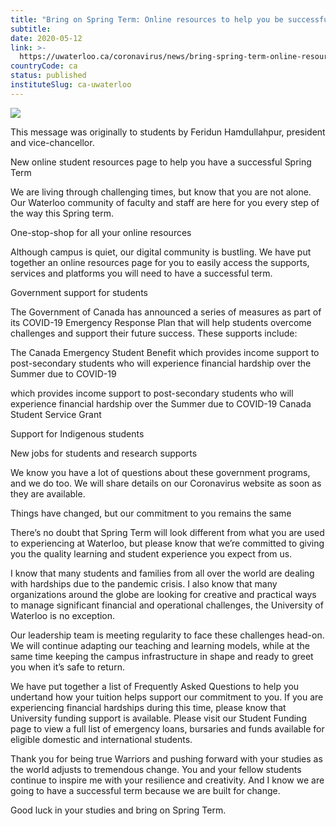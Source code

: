 ```yaml
---
title: "Bring on Spring Term: Online resources to help you be successful | COVID-19 Information"
subtitle: 
date: 2020-05-12
link: >-
  https://uwaterloo.ca/coronavirus/news/bring-spring-term-online-resources-help-you-be-successful
countryCode: ca
status: published
instituteSlug: ca-uwaterloo
---
```

![](https://uwaterloo.ca/favicon.ico)

This message was originally to students by Feridun Hamdullahpur, president and vice-chancellor.

New online student resources page to help you have a successful Spring Term

We are living through challenging times, but know that you are not alone. Our Waterloo community of faculty and staff are here for you every step of the way this Spring term.

One-stop-shop for all your online resources

Although campus is quiet, our digital community is bustling. We have put together an online resources page for you to easily access the supports, services and platforms you will need to have a successful term.

Government support for students

The Government of Canada has announced a series of measures as part of its COVID-19 Emergency Response Plan that will help students overcome challenges and support their future success. These supports include:

The Canada Emergency Student Benefit which provides income support to post-secondary students who will experience financial hardship over the Summer due to COVID-19

which provides income support to post-secondary students who will experience financial hardship over the Summer due to COVID-19 Canada Student Service Grant

Support for Indigenous students

New jobs for students and research supports

We know you have a lot of questions about these government programs, and we do too. We will share details on our Coronavirus website as soon as they are available.

Things have changed, but our commitment to you remains the same

There’s no doubt that Spring Term will look different from what you are used to experiencing at Waterloo, but please know that we’re committed to giving you the quality learning and student experience you expect from us.

I know that many students and families from all over the world are dealing with hardships due to the pandemic crisis. I also know that many organizations around the globe are looking for creative and practical ways to manage significant financial and operational challenges, the University of Waterloo is no exception.

Our leadership team is meeting regularity to face these challenges head-on. We will continue adapting our teaching and learning models, while at the same time keeping the campus infrastructure in shape and ready to greet you when it’s safe to return.

We have put together a list of Frequently Asked Questions to help you undertand how your tuition helps support our commitment to you. If you are experiencing financial hardships during this time, please know that University funding support is available. Please visit our Student Funding page to view a full list of emergency loans, bursaries and funds available for eligible domestic and international students.

Thank you for being true Warriors and pushing forward with your studies as the world adjusts to tremendous change. You and your fellow students continue to inspire me with your resilience and creativity. And I know we are going to have a successful term because we are built for change.

Good luck in your studies and bring on Spring Term.